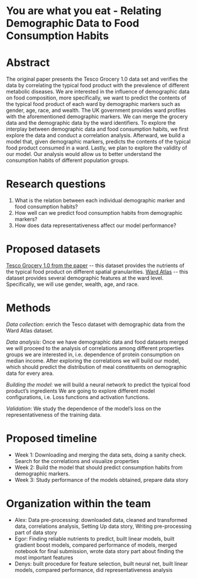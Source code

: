 # You are what you eat - Relating Demographic Data to Food Consumption Habits

# Abstract

The original paper presents the Tesco Grocery 1.0 data set and verifies the data by correlating the typical food product with the prevalence of different metabolic diseases.
We are interested in the influence of demographic data on food composition, more specifically, we want to predict the contents of the typical food product of each ward by demographic markers such as gender, age, race, and wealth.
The UK government provides ward profiles with the aforementioned demographic markers. We can merge the grocery data and the demographic data by the ward identifiers. To explore the interplay between demographic data and food consumption habits, we first explore the data and conduct a correlation analysis.
Afterward, we build a model that, given demographic markers, predicts the contents of the typical food product consumed in a ward.
Lastly, we plan to explore the validity of our model. Our analysis would allow us to better understand the consumption habits of different population groups.

# Research questions

1. What is the relation between each individual demographic marker and food consumption habits?
2. How well can we predict food consumption habits from demographic markers?
3. How does data representativeness affect our model performance?

# Proposed datasets

[Tesco Grocery 1.0 from the paper](https://figshare.com/collections/Tesco_Grocery_1_0/4769354/2) -- this dataset provides the nutrients of the typical food product on different spatial granularities.
[Ward Atlas](https://data.london.gov.uk/dataset/ward-profiles-and-atlas) -- this dataset provides several demographic features at the ward level.
Specifically, we will use gender, wealth, age, and race.

# Methods

*Data collection*: enrich the Tesco dataset with demographic data from the Ward Atlas dataset.

*Data analysis*: Once we have demographic data and food datasets merged we will proceed to the analysis of correlations among different properties groups we are interested in, i.e. dependence of protein consumption on median income.
After exploring the correlations we will build our model, which should predict the distribution of meal constituents on demographic data for every area. 

*Building the model*: we will build a neural network to predict the typical food product’s ingredients
 We are going to explore different model configurations, i.e. Loss functions and activation functions.

*Validation*: We study the dependence of the model’s loss on the representativeness of the training data. 

# Proposed timeline
- Week 1: Downloading and merging the data sets, doing a sanity check. Search for the correlations and visualize properties
- Week 2: Build the model that should predict consumption habits from demographic markers.
- Week 3: Study performance of the models obtained, prepare data story 

# Organization within the team
- Alex: Data pre-processing: downloaded data, cleaned and transformed data, correlations analysis, Setting Up data story, Writing pre-processing part of data story
- Egor: Finding reliable nutrients to predict, built linear models, built gradient boost models, compared performance of models, merged notebook for final submission, wrote data story part about finding the most important features
- Denys: built procedure for feature selection, built neural net, built linear models, compared performance, did representativeness analysis

